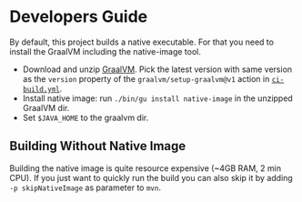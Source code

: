 # Developers Guide

By default, this project builds a native executable. For that you need to install the GraalVM including the native-image tool.

* Download and unzip [GraalVM](https://github.com/graalvm/graalvm-ce-builds/releases/tag/jdk-17.0.9). Pick the latest version with same version as the `version` property of the `graalvm/setup-graalvm@v1` action in [`ci-build.yml`](../../.github/workflows/ci-build.yml).
* Install native image: run `./bin/gu install native-image` in the unzipped GraalVM dir.
* Set `$JAVA_HOME` to the graalvm dir.

## Building Without Native Image

Building the native image is quite resource expensive (~4GB RAM, 2 min CPU). If you just want to quickly run the build you can also skip it by adding `-p skipNativeImage` as parameter to `mvn`.
